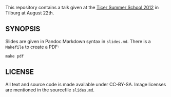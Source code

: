 This repository contains a talk given at the [Ticer Summer School 2012][ticer] 
in Tilburg at August 22th.

## SYNOPSIS

Slides are given in Pandoc Markdown syntax in `slides.md`. There is
a `Makefile` to create a PDF:

    make pdf

## LICENSE

All text and source code is made available under CC-BY-SA.
Image licenses are mentioned in the sourcefile `slides.md`.

[ticer]: http://www.tilburguniversity.edu/research/institutes-and-research-groups/ticer/2012/
